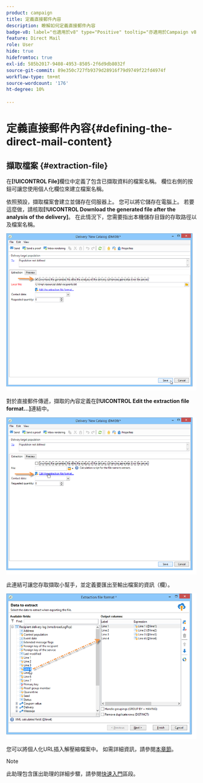 ```yaml
---
product: campaign
title: 定義直接郵件內容
description: 瞭解如何定義直接郵件內容
badge-v8: label="也適用於v8" type="Positive" tooltip="亦適用於Campaign v8"
feature: Direct Mail
role: User
hide: true
hidefromtoc: true
exl-id: 585b2017-9408-4953-8505-2f6d9db8032f
source-git-commit: 89e350c727fb9379d28916f79d9749f22fd4974f
workflow-type: tm+mt
source-wordcount: '176'
ht-degree: 10%

---
```


# 定義直接郵件內容{#defining-the-direct-mail-content}

## 擷取檔案 {#extraction-file}

在&#x200B;**[!UICONTROL File]**&#x200B;欄位中定義了包含已擷取資料的檔案名稱。 欄位右側的按鈕可讓您使用個人化欄位來建立檔案名稱。

依照預設，擷取檔案會建立並儲存在伺服器上。 您可以將它儲存在電腦上。 若要這麼做，請核取&#x200B;**[!UICONTROL Download the generated file after the analysis of the delivery]**。 在此情況下，您需要指出本機儲存目錄的存取路徑以及檔案名稱。

![](assets/s_ncs_user_mail_delivery_local_file.png)

對於直接郵件傳遞，擷取的內容定義在&#x200B;**[!UICONTROL Edit the extraction file format...]**&#x200B;連結中。

![](assets/s_ncs_user_mail_delivery_format_link.png)

此連結可讓您存取擷取小幫手，並定義要匯出至輸出檔案的資訊（欄）。

![](assets/s_ncs_user_mail_delivery_format_wz.png)

您可以將個人化URL插入解壓縮檔案中。 如需詳細資訊，請參閱[本章節](../../web/using/publishing-a-web-form.md)。

>[!NOTE]
>
>此助理包含匯出助理的詳細步驟，請參閱[快速入門](../../platform/using/executing-export-jobs.md)區段。

